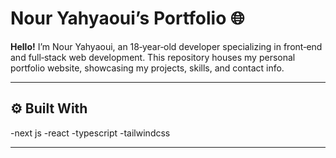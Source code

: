 # Nour Yahyaoui’s Portfolio 🌐

**Hello!** I’m Nour Yahyaoui, an 18‑year‑old developer specializing in front‑end and full‑stack web development. This repository houses my personal portfolio website, showcasing my projects, skills, and contact info.

---

## ⚙️ Built With

-next js
-react
-typescript
-tailwindcss

---
